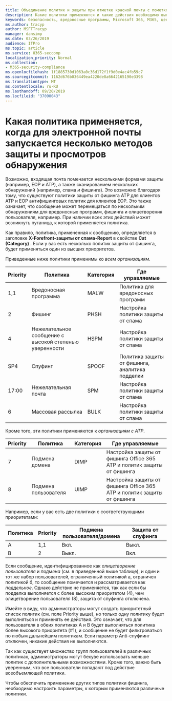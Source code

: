 ```yaml
---
title: Объединение политик и защиты при отметке красной почты с пометкой
description: Какие политики применяются и какие действия необходимо выполнить, когда электронная почта помечается как вредоносная, Нежелательная почта, высокая вероятность нежелательной почты, фишинга и массовое EOP и/или ATP.
keywords: безопасность, вредоносные программы, Microsoft 365, M365, центр обеспечения безопасности, ATP, пакет ATP ATP, Office 365 ATP, Azure ATP
ms.author: tracyp
author: MSFTTracyp
manager: dansimp
ms.date: 03/26/2019
audience: ITPro
ms.topic: article
ms.service: O365-seccomp
localization_priority: Normal
ms.collection:
- M365-security-compliance
ms.openlocfilehash: 1f1885730d1063a0c36d172f1f9d0e4ac4fb59c7
ms.sourcegitcommit: 1162d676b036449ea4220de8a6642165190e3398
ms.translationtype: MT
ms.contentlocale: ru-RU
ms.lasthandoff: 09/20/2019
ms.locfileid: "37090043"
---
```

# <a name="what-policy-applies-when-multiple-protection-methods-and-detection-scans-run-on-your-email"></a>Какая политика применяется, когда для электронной почты запускается несколько методов защиты и просмотров обнаружения

Возможно, входящая почта помечается несколькими формами защиты (например, EOP *и* ATP), а также сканированием нескольких обнаружений (например, спама *и* фишинга). Это возможно благодаря тому, что существуют политики защиты от фишинга ATP для клиентов ATP и EOP антифишинговых политик для клиентов EOP. Это также означает, что сообщение может перемещаться по нескольким обнаружениям для вредоносных программ, фишинга и олицетворения пользователя, например. При наличии всех этих действий может возникнуть путаница, к которой применяется политика.

Как правило, политика, примененная к сообщению, определяется в заголовке **X-Forefront-защиты от спама-Report** в свойстве **Cat (Category)** . Если у вас есть несколько политик защиты от фишинга, будет применяться один из высших приоритетов.

Приведенные ниже политики применимы ко _всем организациям_.

|Priority |Политика  |Категория  |Где управляемые |
|---------|---------|---------|---------|
|1,1     | Вредоносная программа      | MALW      | Политика для вредоносных программ   |
|2     | Фишинг     | PHSH     | Настройка политики защиты от спама     |
|4     | Нежелательное сообщение с высокой степенью уверенности      | HSPM        | Настройка политики защиты от спама        |
|SP4     | Спуфинг        | SPOOF        | Политика защиты от фишинга, аналитика подделки        |
|17:00     | Нежелательная почта         | SPM         | Настройка политики защиты от спама         |
|6      | Массовая рассылка         | BULK        | Настройка политики защиты от спама         |

Кроме того, эти политики применяются к _организациям с ATP_.

|Priority |Политика  |Категория  |Где управляемые |
|---------|---------|---------|---------|
|7      | Подмена домена         | DIMP         | Настройка защиты от фишинга Office 365 ATP и политик защиты от фишинга        |
|8      | Подмена пользователя        | UIMP         | Настройка защиты от фишинга Office 365 ATP и политик защиты от фишинга         |

Например, если у вас есть две политики с соответствующими приоритетами:

|Политика  |Priority  |Подмена пользователя/домена  |Защита от спуфинга  |
|---------|---------|---------|---------|
|A     | 1,1        | Вкл.        |Выкл.         |
|B     | 2        | Выкл.        | Вкл.        |

Если сообщение, идентифицированное как _олицетворение пользователя_ и _подмена_ (см. в приведенной выше таблице), и один и тот же набор пользователей, ограниченный политикой a, ограничен политикой б, то сообщение помечается и рассматривается как _поддельное_. Однако действие не применяется, так как если бы подделка выполняется с более высоким приоритетом (4), чем олицетворение пользователя (8), защита от спуфинга отключена.

Имейте в виду, что администраторы могут создать приоритетный список политик (см. поле Priority выше), но только одну политику будет выполняться и применять ее действия. Это означает, что для пользователя в обеих политиках A и B будет выполняться политика более высокого приоритета (#1), и сообщение не будет фильтроваться по любым дальнейшим политикам. Если параметр Anti-спуфиинг отключен, никакие действия не выполняются.

Так как существует множество групп пользователей в различных политиках, администраторы могут бехуве использовать меньше политик с дополнительными возможностями. Кроме того, важно быть уверенным, что все пользователи попадают под действие всеобъемлющей политики.

Чтобы обеспечить применение других типов политики фишинга, необходимо настроить параметры, к которым применяются различные политики.



